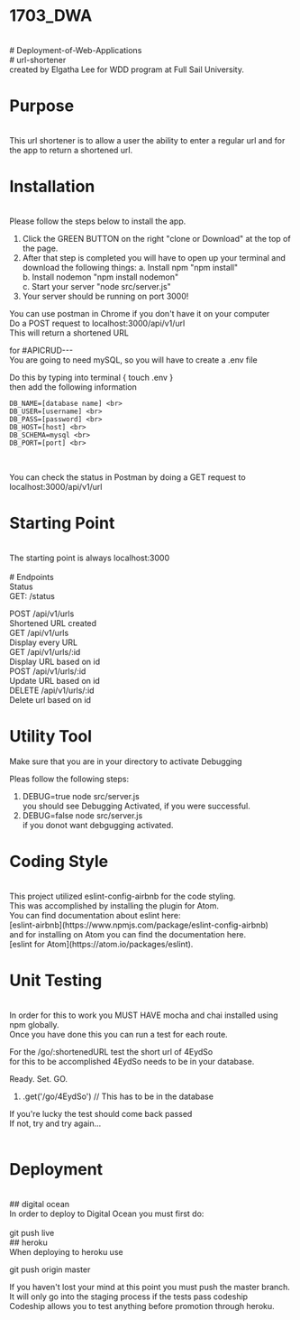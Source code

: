 # 1703_DWA
<br>
# Deployment-of-Web-Applications

<br>
# url-shortener<br>
created by Elgatha Lee for WDD program at Full Sail University.<br>

# Purpose
<br>
 This url shortener is to allow a user the ability to enter a regular url and for the app to return a shortened url.<br>

# Installation
<br>
 Please follow the steps below to install the app.<br>

 1. Click the GREEN BUTTON on the right "clone or Download" at the top of the page.
 2. After that step is completed you will have to open up your terminal and download the following things:
  a. Install npm "npm install"<br>
  b. Install nodemon "npm install nodemon"<br>
  c.  Start your server "node src/server.js"<br>
 3. Your server should be running on port 3000!<br>

 You can use postman in Chrome if you don't have it on your computer<br>
 Do a POST request to localhost:3000/api/v1/url<br>
 This will return a shortened URL<br>

 for #APICRUD---<br>
 You are going to need mySQL, so you will have to create a .env file<br>

 Do this by typing into terminal  { touch .env } <br>
 then add the following information <br>

	DB_NAME=[database name] <br>
	DB_USER=[username] <br>
	DB_PASS=[password] <br>
	DB_HOST=[host] <br>
	DB_SCHEMA=mysql <br>
	DB_PORT=[port] <br>
<br>

You can check the status in Postman by doing a GET request to localhost:3000/api/v1/url<br>

# Starting Point
<br>
The starting point is always localhost:3000<br>
<br>
# Endpoints
<br>
Status<br>
GET: /status<br>

POST /api/v1/urls<br>
  Shortened URL created<br>
GET /api/v1/urls<br>
  Display every URL<br>
GET /api/v1/urls/:id<br>
  Display URL based on id<br>
POST /api/v1/urls/:id<br>
  Update URL based on id<br>
DELETE  /api/v1/urls/:id<br>
  Delete url based on id<br>


# Utility Tool
Make sure that you are in your directory to activate Debugging<br>

  Pleas follow the following steps:<br>
   1. DEBUG=true node src/server.js<br>
  you should see Debugging Activated, if you were successful.<br>
   2. DEBUG=false node src/server.js<br>
  if you donot want debgugging activated.<br>

# Coding Style
  <br>
  This project utilized eslint-config-airbnb for the code styling.<br>
  This was accomplished by installing the plugin for Atom.<br>
  You can find documentation about eslint here:<br> [eslint-airbnb](https://www.npmjs.com/package/eslint-config-airbnb) <br>
  and for installing on Atom you can find the documentation here.<br>
  [eslint for Atom](https://atom.io/packages/eslint).<br>

# Unit Testing
<br>
In order for this to work you MUST HAVE mocha and chai installed using npm globally.<br>
Once you have done this you can run a test for each route.<br>

For the /go/:shortenedURL test the short url of 4EydSo<br>
for this to be accomplished 4EydSo needs to be in your database.<br>

Ready. Set. GO.<br>
  1. .get('/go/4EydSo') // This has to be in the database

If you're lucky the test should come back passed<br>
If not, try and try again...<br>
<br>
# Deployment
<br>
## digital ocean
<br>
In order to deploy to Digital Ocean you must first do:<br>
<br>
git push live
<br>
## heroku
<br>
When deploying to heroku use <br>

git push origin master<br>

If you haven't lost your mind at this point you must push the master branch.<br>
It will only go into the staging process if the tests pass codeship<br>
Codeship allows you to test anything before promotion through heroku.<br>
